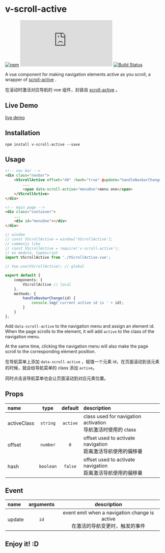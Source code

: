 # v-scroll-active

[![npm](https://img.shields.io/npm/v/v-scroll-active?logo=npm&style=flat-square)](https://www.npmjs.com/package/v-scroll-active)
[![file size](https://img.shields.io/github/size/shalldie/scroll-active/dist/v-scroll-active.js?style=flat-square)](https://github.com/shalldie/scroll-active)
[![Build Status](https://img.shields.io/github/actions/workflow/status/shalldie/scroll-active/ci.yml?branch=master&label=build&logo=github&style=flat-square)](https://github.com/shalldie/scroll-active/actions)

A vue component for making navigation elements active as you scroll, a wrapper of [scroll-active][scroll-active] .

在滚动时激活对应导航的 vue 组件，封装自 [scroll-active][scroll-active] 。

## Live Demo

[live demo](https://shalldie.github.io/demos/v-scroll-active/)

## Installation

    npm install v-scroll-active --save

## Usage

```html
<!-- nav bar -->
<div class="navbar">
    <VScrollActive offset="40" :hash="true" @update="handleNavbarChange">
        ...
        <span data-scroll-active="menuOne">menu one</span>
    </VScrollActive>
</div>

<!-- main page -->
<div class="container">
    ...
    <div id="menuOne"></div>
</div>
```

```ts
// window
// const VScrollActive = window['VScrollActive'];
// commonjs like
// const VScrollActive = require('v-scroll-active');
// es module, typescript
import VScrollActive from './VScrollActive.vue';

// Vue.use(VScrollActive); // global

export default {
    components: {
        VScrollActive // local
    },
    methods: {
        handleNavbarChange(id) {
            console.log('current active id is ' + id);
        }
    }
};
```

Add `data-scroll-active` to the navigation menu and assign an element id. When the page scrolls to the element, it will add `active` to the class of the navigation menu.

At the same time, clicking the navigation menu will also make the page scroll to the corresponding element position.

在导航菜单上添加 `data-scroll-active` ，赋值一个元素 id，在页面滚动到该元素的时候，就会给导航菜单的 class 添加 `active`。

同时点击该导航菜单也会让页面滚动到对应元素位置。

## Props

| name        |   type    | default  | description                                                      |
| :---------- | :-------: | :------: | :--------------------------------------------------------------- |
| activeClass | `string`  | `active` | class used for navigation activation <br> 导航激活时使用的 class |
| offset      | `number`  |   `0`    | offset used to activate navigation <br> 距离激活导航使用的偏移量 |
| hash        | `boolean` | `false`  | offset used to activate navigation <br> 距离激活导航使用的偏移量 |

## Event

| name   | arguments |                                    description                                    |
| :----- | :-------: | :-------------------------------------------------------------------------------: |
| update |   `id`    | event emit when a navigation change is active <br> 在激活的导航变更时，触发的事件 |

## Enjoy it! :D

[scroll-active]: https://github.com/shalldie/scroll-active
